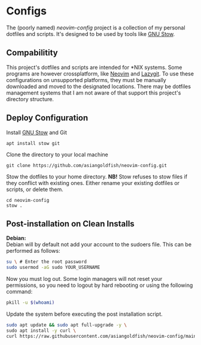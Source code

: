 # Configs

The (poorly named) <i>neovim-config</i> project is a collection of my personal
dotfiles and scripts. It's designed to be used by tools like
[GNU Stow](https://www.gnu.org/software/stow/).

## Compabilitity
This project's dotfiles and scripts are intended for \*NIX systems. Some
programs are however crossplatform, like [Neovim](.config/nvim) and
[Lazygit](.config/lazygit). To use these configurations on unsupported
platforms, they must be manually downloaded and moved to the designated
locations. There may be dotfiles management systems that I am not aware
of that support this project's directory structure.

## Deploy Configuration
Install [GNU Stow](https://www.gnu.org/software/stow/) and Git
```
apt install stow git
```

Clone the directory to your local machine
```
git clone https://github.com/asiangoldfish/neovim-config.git
```

Stow the dotfiles to your home directory.
<b>NB!</b> Stow refuses to stow files if they conflict with existing ones.
Either rename your existing dotfiles or scripts, or delete them.
```
cd neovim-config
stow .
```

## Post-installation on Clean Installs
**Debian:**<br>
Debian will by default not add your account to the sudoers file. This can be
performed as follows:
```sh
su \ # Enter the root password
sudo usermod -aG sudo YOUR_USERNAME
```
Now you must log out. Some login managers will not reset your permissions, so
you need to logout by hard rebooting or using the following command:
```sh
pkill -u $(whoami)
```

Update the system before executing the post installation script.

```sh
sudo apt update && sudo apt full-upgrade -y \
sudo apt install -y curl \
curl https://raw.githubusercontent.com/asiangoldfish/neovim-config/main/install_scripts/debian.sh | bash
```
